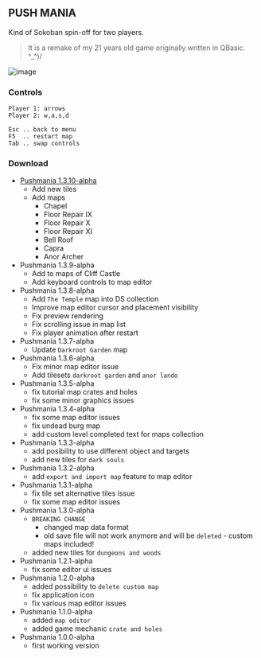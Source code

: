 ## PUSH MANIA

Kind of Sokoban spin-off for two players.

> It is a remake of my 21 years old game originally written in QBasic. ^_^)/

![image](https://user-images.githubusercontent.com/47626763/230110455-bcb3e535-6b58-49c1-9509-0a28ab077c15.png)

### Controls

```text
Player 1: arrows
Player 2: w,a,s,d

Esc .. back to menu
F5  .. restart map
Tab .. swap controls
```

### Download

* [Pushmania 1.3.10-alpha](https://github.com/arguit/games/raw/master/releases/Pushmania%201.3.10-alpha.zip)
  * Add new tiles
  * Add maps
    * Chapel
    * Floor Repair IX
    * Floor Repair X
    * Floor Repair XI
    * Bell Roof
    * Capra
    * Anor Archer
* Pushmania 1.3.9-alpha
  * Add to maps of Cliff Castle
  * Add keyboard controls to map editor
* Pushmania 1.3.8-alpha
  * Add `The Temple` map into DS collection
  * Improve map editor cursor and placement visibility
  * Fix preview rendering
  * Fix scrolling issue in map list
  * Fix player animation after restart
* Pushmania 1.3.7-alpha
  * Update `Darkroot Garden` map
* Pushmania 1.3.6-alpha
  * Fix minor map editor issue
  * Add tilesets `darkroot garden` and `anor lando`
* Pushmania 1.3.5-alpha
  * fix tutorial map crates and holes
  * fix some minor graphics issues
* Pushmania 1.3.4-alpha
  * fix some map editor issues
  * fix undead burg map
  * add custom level completed text for maps collection
* Pushmania 1.3.3-alpha
  * add posibility to use different object and targets
  * add new tiles for `dark souls`
* Pushmania 1.3.2-alpha
  * add `export and import map` feature to map editor
* Pushmania 1.3.1-alpha
  * fix tile set alternative tiles issue
  * fix some map editor issues
* Pushmania 1.3.0-alpha
  * `BREAKING CHANGE`
    * changed map data format
    * old save file will not work anymore and will be `deleted` - custom maps included!
  * added new tiles for `dungeons and woods`
* Pushmania 1.2.1-alpha
  * fix some editor ui issues
* Pushmania 1.2.0-alpha
  * added possibility to `delete custom map`
  * fix application icon
  * fix various map editor issues
* Pushmania 1.1.0-alpha
  * added `map editor`
  * added game mechanic `crate and holes`
* Pushmania 1.0.0-alpha
  * first working version
